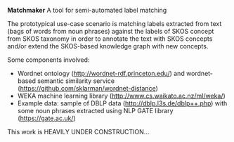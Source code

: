 <b>Matchmaker</b>
A tool for semi-automated label matching

The prototypical use-case scenario is matching labels extracted from text (bags of words from noun phrases) against the labels of SKOS concept from SKOS taxonomy in order to annotate the text with SKOS concepts and/or extend the SKOS-based knowledge graph with new concepts. 

Some components involved:
- Wordnet ontology (http://wordnet-rdf.princeton.edu/) and wordnet-based semantic similarity service (https://github.com/sklarman/wordnet-distance)
- WEKA machine learning library (http://www.cs.waikato.ac.nz/ml/weka/)
- Example data: sample of DBLP data (http://dblp.l3s.de/dblp++.php) with some noun phrases extracted using NLP GATE library (https://gate.ac.uk/) 

This work is HEAVILY UNDER CONSTRUCTION...
